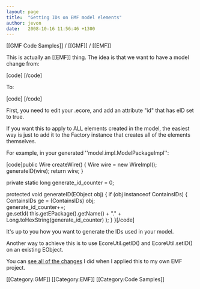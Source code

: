 ```yaml
---
layout: page
title:  "Getting IDs on EMF model elements"
author: jevon
date:   2008-10-16 11:56:46 +1300
---
```


[[GMF Code Samples]] / [[GMF]] / [[EMF]]

This is actually an [[EMF]] thing. The idea is that we want to have a model change from:

[code]<root>
  <children name="one" />
  <children name="two">
    <wire from="//@children.0" to="//@children.1"/>
  </children>
</root>[/code]

To:

[code]<root id="id1">
  <children id="id2" name="one" />
  <children id="id3" name="two">
    <wire id="id4" from="id2" to="id3"/>
  </children>
</root>[/code]

First, you need to edit your .ecore, and add an attribute "id" that has eID set to true. 

If you want this to apply to ALL elements created in the model, the easiest way is just to add it to the Factory instance that creates all of the elements themselves.

For example, in your generated ''model.impl.ModelPackageImpl'':

[code]public Wire createWire() {
  Wire wire = new WireImpl();
  generateID(wire);
  return wire;
}

private static long generate_id_counter = 0;

protected void generateID(EObject obj) {
  if (obj instanceof ContainsIDs) {
    ContainsIDs ge = (ContainsIDs) obj;     
    generate_id_counter++;      
    ge.setId( this.getEPackage().getName() + "." + Long.toHexString(generate_id_counter) );
  }
}[/code]

It's up to you how you want to generate the IDs used in your model.

Another way to achieve this is to use EcoreUtil.getID() and EcoreUtil.setID() on an existing EObject.

You can <a href="http://code.google.com/p/iaml/source/detail?r=166">see all of the changes</a> I did when I applied this to my own EMF project.

[[Category:GMF]]
[[Category:EMF]]
[[Category:Code Samples]]
